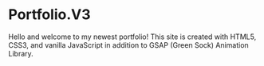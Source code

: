 # Portfolio.V3

Hello and welcome to my newest portfolio! This site is created with HTML5, CSS3, and vanilla JavaScript in addition to GSAP (Green Sock) Animation Library.
